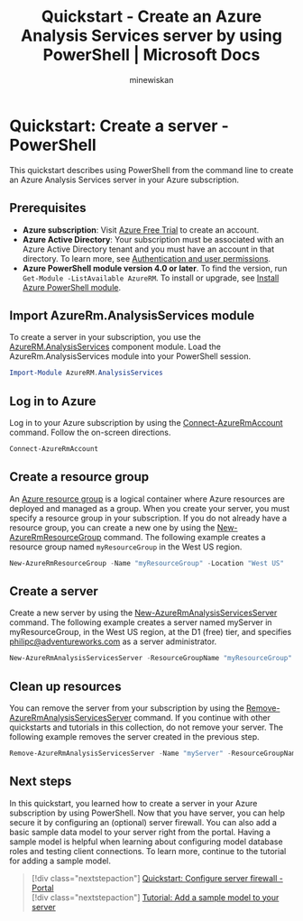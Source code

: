 ﻿---
title: Quickstart - Create an Azure Analysis Services server by using PowerShell | Microsoft Docs
description: Learn how to create an Azure Analysis Services server by using PowerShell
author: minewiskan
manager: kfile
ms.service: analysis-services
ms.topic: quickstart
ms.date: 05/14/2018
ms.author: owend
ms.reviewer: minewiskan

---

# Quickstart: Create a server - PowerShell

This quickstart describes using PowerShell from the command line to create an Azure Analysis Services server in your Azure subscription.

## Prerequisites

- **Azure subscription**: Visit [Azure Free Trial](https://azure.microsoft.com/offers/ms-azr-0044p/) to create an account.
- **Azure Active Directory**: Your subscription must be associated with an Azure Active Directory tenant and you must have an account in that directory. To learn more, see [Authentication and user permissions](analysis-services-manage-users.md).
- **Azure PowerShell module version 4.0 or later**. To find the version, run ` Get-Module -ListAvailable AzureRM`. To install or upgrade, see [Install Azure PowerShell module](/powershell/azure/install-azurerm-ps).

## Import AzureRm.AnalysisServices module

To create a server in your subscription, you use the [AzureRM.AnalysisServices](https://www.powershellgallery.com/packages/AzureRM.AnalysisServices)  component module. Load the AzureRm.AnalysisServices module into your PowerShell session.

```powershell
Import-Module AzureRM.AnalysisServices
```

## Log in to Azure

Log in to your Azure subscription by using the [Connect-AzureRmAccount](/powershell/module/azurerm.profile/connect-azurermaccount) command. Follow the on-screen directions.

```powershell
Connect-AzureRmAccount
```

## Create a resource group

An [Azure resource group](../azure-resource-manager/resource-group-overview.md) is a logical container where Azure resources are deployed and managed as a group. When you create your server, you must specify a resource group in your subscription. If you do not already have a resource group, you can create a new one by using the [New-AzureRmResourceGroup](/powershell/module/azurerm.resources/new-azurermresourcegroup) command. The following example creates a resource group named `myResourceGroup` in the West US region.

```powershell
New-AzureRmResourceGroup -Name "myResourceGroup" -Location "West US"
```

## Create a server

Create a new server by using the [New-AzureRmAnalysisServicesServer](/powershell/module/azurerm.analysisservices/new-azurermanalysisservicesserver) command. The following example creates a server named myServer in myResourceGroup, in the West US region, at the D1 (free) tier, and specifies philipc@adventureworks.com as a server administrator.

```powershell
New-AzureRmAnalysisServicesServer -ResourceGroupName "myResourceGroup" -Name "myServer" -Location West US -Sku D1 -Administrator "philipc@adventure-works.com"
```

## Clean up resources

You can remove the server from your subscription by using the [Remove-AzureRmAnalysisServicesServer](/powershell/module/azurerm.analysisservices/new-azurermanalysisservicesserver) command. If you continue with other quickstarts and tutorials in this collection, do not remove your server. The following example removes the server created in the previous step.


```powershell
Remove-AzureRmAnalysisServicesServer -Name "myServer" -ResourceGroupName "myResourceGroup"
```

## Next steps

In this quickstart, you learned how to create a server in your Azure subscription by using PowerShell. Now that you have server, you can help secure it by configuring an (optional) server firewall. You can also add a basic sample data model to your server right from the portal. Having a sample model is helpful when learning about configuring model database roles and testing client connections. To learn more, continue to the tutorial for adding a sample model.

> [!div class="nextstepaction"]
> [Quickstart: Configure server firewall - Portal](analysis-services-qs-firewall.md)      
> [!div class="nextstepaction"]
> [Tutorial: Add a sample model to your server](analysis-services-create-sample-model.md)